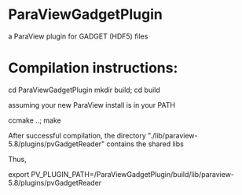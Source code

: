 # ParaViewGadgetPlugin
a ParaView plugin for GADGET (HDF5) files

# Compilation instructions:
 
cd ParaViewGadgetPlugin
mkdir build; cd build

assuming your new ParaView install is in your PATH

ccmake ..; make

After successful compilation, the directory "./lib/paraview-5.8/plugins/pvGadgetReader" contains the shared libs

Thus,

export PV_PLUGIN_PATH=<your-path-to>/ParaViewGadgetPlugin/build/lib/paraview-5.8/plugins/pvGadgetReader

